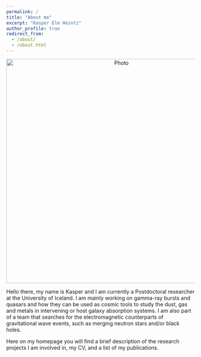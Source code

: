 ```yaml
---
permalink: /
title: "About me"
excerpt: "Kasper Elm Heintz"
author_profile: true
redirect_from: 
  - /about/
  - /about.html
---
```


<p align="center">
  <img src="https://keheintz.github.io/files/FrontPic.jpg?raw=true" alt="Photo" style="width: 600px;"/>
</p>

Hello there, my name is Kasper and I am currently a Postdoctoral researcher at the University of Iceland. I am mainly working on gamma-ray bursts and quasars and how they can be used as cosmic tools to study the dust, gas and metals in intervening or host galaxy absorption systems. I am also part of a team that searches for the electromagnetic counterparts of gravitational wave events, such as merging neutron stars and/or black holes.

Here on my homepage you will find a brief description of the research projects I am involved in, my CV, and a list of my publications.
